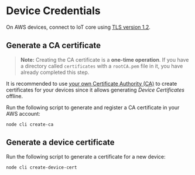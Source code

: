 # Device Credentials

On AWS devices, connect to IoT core using
[TLS version 1.2](https://docs.aws.amazon.com/iot/latest/developerguide/iot-security-identity.html).

## Generate a CA certificate

> **Note:** Creating the CA certificate is a **one-time operation**. If you have
> a directory called `certificates` with a `rootCA.pem` file in it, you have
> already completed this step.

It is recommended to use
[your own Certificate Authority (CA)](https://docs.aws.amazon.com/iot/latest/developerguide/device-certs-your-own.html)
to create certificates for your devices since it allows generating _Device
Certificates_ offline.

Run the following script to generate and register a CA certificate in your
AWS account:

    node cli create-ca

## Generate a device certificate

Run the following script to generate a certificate for a new device:

    node cli create-device-cert
